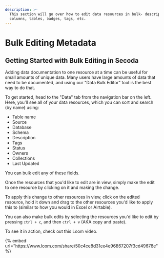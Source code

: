 ```yaml
---
description: >-
  This section will go over how to edit data resources in bulk- descriptions,
  columns, tables, badges, tags, etc.
---
```


# Bulk Editing Metadata

## **Getting Started with Bulk Editing in Secoda** <a href="#h_3a4bfd6458" id="h_3a4bfd6458"></a>

Adding data documentation to one resource at a time can be useful for small amounts of unique data. Many users have large amounts of data that need to be documented, and using our "Data Bulk Editor" tool is the best way to do that.&#x20;

To get started, head to the "Data" tab from the navigation bar on the left. Here, you'll see all of your data resources, which you can sort and search (by name) using:

* Table name&#x20;
* Source
* Database
* Schema
* Description
* Tags
* Status&#x20;
* Owners
* Collections
* Last Updated

You can bulk edit any of these fields.

Once the resources that you'd like to edit are in view, simply make the edit to one resource by clicking on it and making the change.&#x20;

To apply this change to other resources in view, click on the edited resource, hold it down and drag to the other resources you'd like to apply this to (similar to how you would in Excel or Airtable).&#x20;

You can also make bulk edits by selecting the resources you'd like to edit by pressing `ctrl + c`, and then `ctrl + v` (AKA copy and paste).&#x20;

To see it in action, check out this Loom video.

{% embed url="https://www.loom.com/share/50c4ce8d31ee4e96867207f3cd49678e" %}

